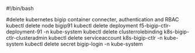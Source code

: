 #!/bin/bash

#delete kubernetes bigip container connecter, authentication and RBAC
kubectl delete node bigip91
kubectl delete deployment f5-bigip-ctlr-deployment-91 -n kube-system
kubectl delete clusterrolebinding k8s-bigip-ctlr-clusteradmin
kubectl delete serviceaccount k8s-bigip-ctlr -n kube-system
kubectl delete secret bigip-login -n kube-system